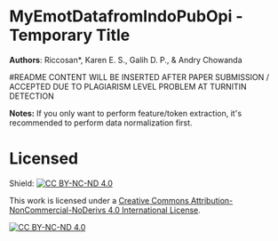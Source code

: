 # **MyEmotDatafromIndoPubOpi - Temporary Title**
**Authors**: Riccosan*, Karen E. S., Galih D. P., & Andry Chowanda

#README CONTENT WILL BE INSERTED AFTER PAPER SUBMISSION / ACCEPTED DUE TO PLAGIARISM LEVEL PROBLEM AT TURNITIN DETECTION 


**Notes:**
If you only want to perform feature/token extraction, it's recommended to perform data normalization first.

# Licensed
Shield: [![CC BY-NC-ND 4.0][cc-by-nc-nd-shield]][cc-by-nc-nd]

This work is licensed under a
[Creative Commons Attribution-NonCommercial-NoDerivs 4.0 International License][cc-by-nc-nd].

[![CC BY-NC-ND 4.0][cc-by-nc-nd-image]][cc-by-nc-nd]

[cc-by-nc-nd]: http://creativecommons.org/licenses/by-nc-nd/4.0/
[cc-by-nc-nd-image]: https://licensebuttons.net/l/by-nc-nd/4.0/88x31.png
[cc-by-nc-nd-shield]: https://img.shields.io/badge/License-CC%20BY--NC--ND%204.0-lightgrey.svg
